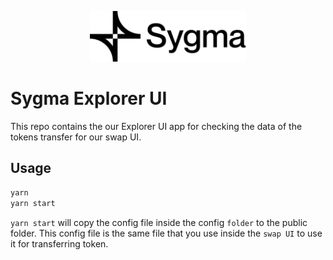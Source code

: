 <p align="center"><a href="https://https://chainsafe.io/"><img width="250" title="Chainbridge UI" src='../../assets/full-logo.png'/></a></p>

# Sygma Explorer UI

This repo contains the our Explorer UI app for checking the data of the tokens transfer for our swap UI.

## Usage

```bash
yarn
yarn start
```

`yarn start` will copy the config file inside the config `folder` to the public folder. This config file is the same file that you use inside the `swap UI` to use it for transferring token.
